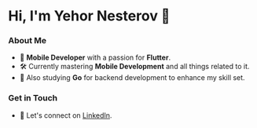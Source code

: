 # Hi, I'm Yehor Nesterov 👋

### About Me
- 📱 **Mobile Developer** with a passion for **Flutter**.
- 🛠 Currently mastering **Mobile Development** and all things related to it.
- 🔗 Also studying **Go** for backend development to enhance my skill set.

### Get in Touch
- 💼 Let's connect on [LinkedIn](https://www.linkedin.com/in/yehor-nesterov-09ab45282/).
